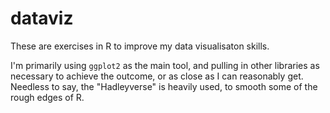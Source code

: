 # dataviz

These are exercises in R to improve my data visualisaton skills. 

I'm primarily using `ggplot2` as the main tool, and pulling in other libraries
as necessary to achieve the outcome, or as close as I can reasonably get.
Needless to say, the "Hadleyverse" is heavily used, to smooth some of the rough
edges of R.
